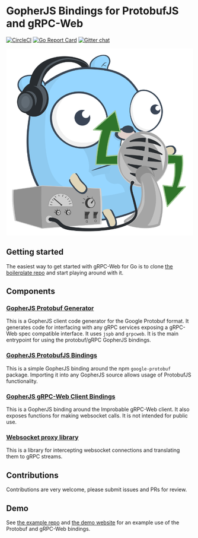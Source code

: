 # GopherJS Bindings for ProtobufJS and gRPC-Web
[![CircleCI](https://circleci.com/gh/johanbrandhorst/protobuf/tree/master.svg?style=svg)](https://circleci.com/gh/johanbrandhorst/protobuf/tree/master) [![Go Report Card](https://goreportcard.com/badge/github.com/johanbrandhorst/protobuf)](https://goreportcard.com/report/github.com/johanbrandhorst/protobuf) [![Gitter chat](https://badges.gitter.im/johanbrandhorst/protobuf.png)](https://gitter.im/gopherjs-protobuf)

![gRPC-Web Gopher by Egon Elbre (@egonelbre)](./logo.svg)

## Getting started
The easiest way to get started with gRPC-Web for Go is to clone
[the boilerplate repo](https://github.com/johanbrandhorst/grpcweb-boilerplate)
and start playing around with it.

## Components
### [GopherJS Protobuf Generator](./protoc-gen-gopherjs/README.md)
This is a GopherJS client code generator for the Google Protobuf format.
It generates code for interfacing with any gRPC services exposing a
gRPC-Web spec compatible interface. It uses `jspb` and `grpcweb`.
It is the main entrypoint for using the protobuf/gRPC GopherJS bindings.

### [GopherJS ProtobufJS Bindings](./jspb/README.md)
This is a simple GopherJS binding around the npm `google-protobuf` package.
Importing it into any GopherJS source allows usage of ProtobufJS functionality.

### [GopherJS gRPC-Web Client Bindings](./grpcweb/README.md)
This is a GopherJS binding around the Improbable gRPC-Web client. It also
exposes functions for making websocket calls. It is not intended for
public use.

### [Websocket proxy library](./wsproxy/README.md)
This is a library for intercepting websocket connections
and translating them to gRPC streams.

## Contributions
Contributions are very welcome, please submit issues and PRs for review.

## Demo
See [the example repo](https://github.com/johanbrandhorst/grpcweb-example)
and [the demo website](https://grpcweb.jbrandhorst.com)
for an example use of the Protobuf and gRPC-Web bindings.
